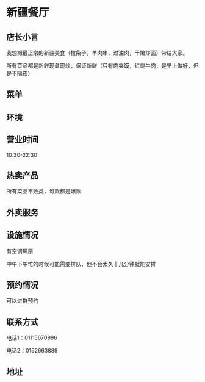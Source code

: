 ﻿# 新疆餐厅

## 店长小言

我想把最正宗的新疆美食（拉条子，羊肉串，过油肉，干煸炒面）带给大家。

所有菜品都是新鲜现煮现炒，保证新鲜（只有肉夹馍，红烧牛肉，是早上做好，但是不隔夜）

## 菜单

## 环境

## 营业时间

10:30-22:30

## 热卖产品

所有菜品不败类，每款都是爆款

## 外卖服务

## 设施情况

有空调风扇

中午下午忙的时候可能需要排队，但不会太久十几分钟就能安排

## 预约情况

可以进群预约


## 联系方式

电话1：01115670996

电话2：0162663889

## 地址
